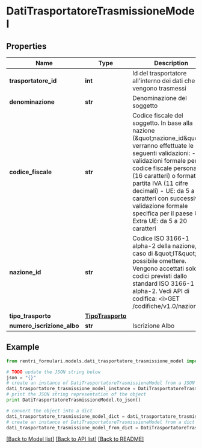 # DatiTrasportatoreTrasmissioneModel


## Properties
Name | Type | Description | Notes
------------ | ------------- | ------------- | -------------
**trasportatore_id** | **int** | Id del trasportatore all&#39;interno dei dati che vengono trasmessi | 
**denominazione** | **str** | Denominazione del soggetto | 
**codice_fiscale** | **str** | Codice fiscale del soggetto. In base alla nazione (\&quot;nazione_id\&quot;) verranno effettuate le seguenti validazioni: - IT: validazioni formale per codice fiscale personale (16 caratteri) o formato partita IVA (11 cifre decimali) - UE: da 5 a 20 caratteri con successiva validazione formale specifica per il paese UE - Extra UE: da 5 a 20 caratteri | 
**nazione_id** | **str** | Codice ISO 3166-1 alpha-2 della nazione, in caso di \&quot;IT\&quot; è possibile omettere.  Vengono accettati solo codici previsti dallo standard ISO 3166-1 alpha-2.  Vedi API di codifica: &lt;i&gt;GET /codifiche/v1.0/nazioni&lt;/i&gt; | [optional] 
**tipo_trasporto** | [**TipoTrasporto**](TipoTrasporto.md) |  | 
**numero_iscrizione_albo** | **str** | Iscrizione Albo | [optional] 

## Example

```python
from rentri_formulari.models.dati_trasportatore_trasmissione_model import DatiTrasportatoreTrasmissioneModel

# TODO update the JSON string below
json = "{}"
# create an instance of DatiTrasportatoreTrasmissioneModel from a JSON string
dati_trasportatore_trasmissione_model_instance = DatiTrasportatoreTrasmissioneModel.from_json(json)
# print the JSON string representation of the object
print DatiTrasportatoreTrasmissioneModel.to_json()

# convert the object into a dict
dati_trasportatore_trasmissione_model_dict = dati_trasportatore_trasmissione_model_instance.to_dict()
# create an instance of DatiTrasportatoreTrasmissioneModel from a dict
dati_trasportatore_trasmissione_model_from_dict = DatiTrasportatoreTrasmissioneModel.from_dict(dati_trasportatore_trasmissione_model_dict)
```
[[Back to Model list]](../README.md#documentation-for-models) [[Back to API list]](../README.md#documentation-for-api-endpoints) [[Back to README]](../README.md)


